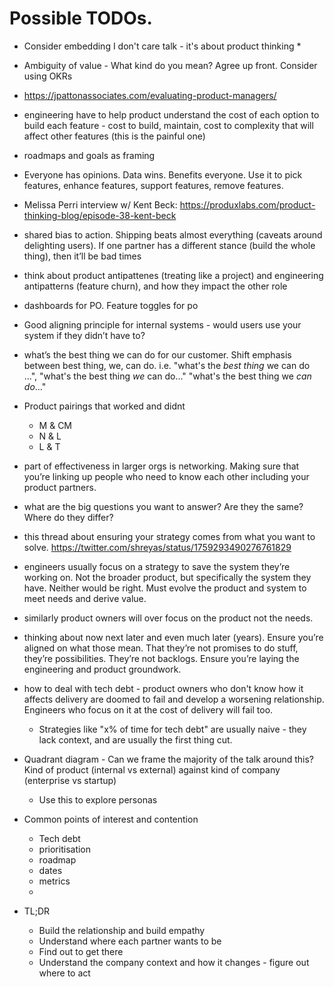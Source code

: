 # Possible TODOs.

* Consider embedding I don't care talk - it's about product thinking
  * 
* Ambiguity of value - What kind do you mean? Agree up front. Consider using OKRs

* https://jpattonassociates.com/evaluating-product-managers/

* engineering have to help product understand the cost of each option to build each feature - cost to build, maintain, cost to complexity that will affect other features (this is the painful one)

* roadmaps and goals as framing

* Everyone has opinions. Data wins. Benefits everyone. Use it to pick features, enhance features, support features, remove features.

* Melissa Perri interview w/ Kent Beck: https://produxlabs.com/product-thinking-blog/episode-38-kent-beck

* shared bias to action. Shipping beats almost everything (caveats around delighting users). If one partner has a different stance (build the whole thing), then it’ll be bad times

* think about product antipattenes (treating like a project) and engineering antipatterns (feature churn), and how they impact the other role

* dashboards for PO. Feature toggles for po

* Good aligning principle for internal systems - would users use your system if they didn’t have to?

* what’s the best thing we can do for our customer. Shift emphasis between best thing, we, can do. i.e. "what's the *best thing* we can do ...", "what's the best thing *we* can do..." "what's the best thing we *can do*..."

* Product pairings that worked and didnt
  * M & CM 
  * N & L
  * L & T

* part of effectiveness in larger orgs is networking. Making sure that you’re linking up people who need to know each other including your product partners.

* what are the big questions you want to answer? Are they the same? Where do they differ?

* this thread about ensuring your strategy comes from what you want to solve. https://twitter.com/shreyas/status/1759293490276761829

* engineers usually focus on a strategy to save the system they’re working on. Not the broader product, but specifically the system they have. Neither would be right. Must evolve the product and system to meet needs and derive value.
* similarly product owners will over focus on the product not the needs.

* thinking about now next later and even much later (years). Ensure you’re aligned on what those mean. That they’re not promises to do stuff, they’re possibilities. They’re not backlogs. Ensure you’re laying the engineering and product groundwork.

* how to deal with tech debt - product owners who don't know how it affects delivery are doomed to fail and develop a worsening relationship. Engineers who focus on it at the cost of delivery will fail too.
  * Strategies like "x% of time for tech debt" are usually naive - they lack context, and are usually the first thing cut.

* Quadrant diagram - Can we frame the majority of the talk around this? Kind of product (internal vs external) against kind of company (enterprise vs startup)
  * Use this to explore personas


* Common points of interest and contention
  * Tech debt
  * prioritisation
  * roadmap
  * dates
  * metrics
  * 


* TL;DR
  * Build the relationship and build empathy
  * Understand where each partner wants to be
  * Find out to get there
  * Understand the company context and how it changes - figure out where to act